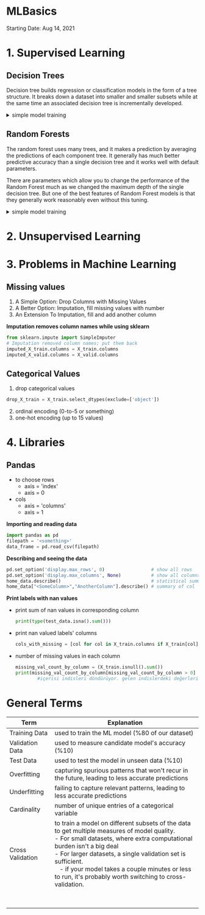 # MLBasics
Starting Date: Aug 14, 2021

# 1. Supervised Learning
## Decision Trees
Decision tree builds regression or classification models in the form of a tree structure. It breaks down a dataset into smaller and smaller subsets while at the same time an associated decision tree is incrementally developed.

<details>
  <summary>simple model training</summary>

  ```python
  # Code you have previously used to load data
  import pandas as pd
  from sklearn.metrics import mean_absolute_error
  from sklearn.model_selection import train_test_split
  from sklearn.tree import DecisionTreeRegressor


  # Path of the file to read
  iowa_file_path = '../input/home-data-for-ml-course/train.csv'

  home_data = pd.read_csv(iowa_file_path)
  # Create target object and call it y
  y = home_data.SalePrice
  # Create X
  features = ['LotArea', 'YearBuilt', '1stFlrSF', '2ndFlrSF', 'FullBath', 'BedroomAbvGr', 'TotRmsAbvGrd']
  X = home_data[features]

  # Split into validation and training data
  train_X, val_X, train_y, val_y = train_test_split(X, y, random_state=1)

  # Specify Model
  iowa_model = DecisionTreeRegressor(random_state=1)
  # Fit Model
  iowa_model.fit(train_X, train_y)

  # Make validation predictions and calculate mean absolute error
  val_predictions = iowa_model.predict(val_X)
  val_mae = mean_absolute_error(val_predictions, val_y)
  print("Validation MAE: {:,.0f}".format(val_mae))

  def get_mae(max_leaf_nodes, train_X, val_X, train_y, val_y):
    model = DecisionTreeRegressor(max_leaf_nodes=max_leaf_nodes, random_state=0)
    model.fit(train_X, train_y)
    preds_val = model.predict(val_X)
    mae = mean_absolute_error(val_y, preds_val)
    return(mae)

  cd = [5, 25, 50, 100, 250, 500]
  # Write loop to find the ideal tree size from candidate_max_leaf_nodes

  scores = {leaf_size: get_mae(leaf_size, train_X, val_X, train_y, val_y) for leaf_size in cd}

  # Store the best value of max_leaf_nodes (it will be either 5, 25, 50, 100, 250 or 500)
  best_tree_size = min(scores, key=scores.get)

  # Fill in argument to make optimal size and uncomment
  final_model = DecisionTreeRegressor(max_leaf_nodes = best_tree_size, random_state=1)

  # fit the final model and uncomment the next two lines
  final_model.fit(X, y)
  val_predictions = final_model.predict(val_X)
  print(mean_absolute_error(val_y, val_predictions))
  ```
  </details>

## Random Forests
The random forest uses many trees, and it makes a prediction by averaging the predictions of each component tree. It generally has much better predictive accuracy than a single decision tree and it works well with default parameters.

There are parameters which allow you to change the performance of the Random Forest much as we changed the maximum depth of the single decision tree. But one of the best features of Random Forest models is that they generally work reasonably even without this tuning.

<details>
  <summary>simple model training</summary>

  ```python
  from sklearn.ensemble import RandomForestRegressor
  from sklearn.metrics import mean_absolute_error

  forest_model = RandomForestRegressor(random_state=1)
  forest_model.fit(train_X, train_y)
  melb_preds = forest_model.predict(val_X)
  print(mean_absolute_error(val_y, melb_preds))
  ```
  </details>

# 2. Unsupervised Learning

# 3. Problems in Machine Learning
## Missing values

1) A Simple Option: Drop Columns with Missing Values
2) A Better Option: Imputation, fill missing values with number
3) An Extension To Imputation, fill and add another column

**Imputation removes column names while using sklearn**
```python
from sklearn.impute import SimpleImputer
# Imputation removed column names; put them back
imputed_X_train.columns = X_train.columns
imputed_X_valid.columns = X_valid.columns
```

## Categorical Values
1. drop categorical values
```python
drop_X_train = X_train.select_dtypes(exclude=['object'])
```
2. ordinal encoding (0-to-5 or something)
3. one-hot encoding (up to 15 values)


# 4. Libraries
## Pandas
- to choose rows   
  - axis = 'index'
  - axis = 0
- cols
  - axis = 'columns'
  - axis = 1

**Importing and reading data**
```python
import pandas as pd
filepath = '<something>'
data_frame = pd.read_csv(filepath)
```
**Describing and seeing the data**
```python
pd.set_option('display.max_rows', 0)                 # show all rows
pd.set_option('display.max_columns', None)           # show all columns
home_data.describe()                                 # statistical summmary of data
home_data["<SomeColumn>","AnotherColumn"].describe() # summary of col 
```

**Print labels with nan values**
* print sum of nan values in corresponding column
  ```python
  print(type(test_data.isna().sum()))
  ```
* print nan valued labels' columns
  ```python
  cols_with_missing = [col for col in X_train.columns if X_train[col].isnull().any()]
  ```
* number of missing values in each column
  ```python
  missing_val_count_by_column = (X_train.isnull().sum())
  print(missing_val_count_by_column[missing_val_count_by_column > 0]
          #içerisi indisleri döndürüyor. gelen indislerdeki değerlerin hepsini yazdırıyoruz.s
  ```
# General Terms

| Term  	| Explanation        	 |
|------------	|----------------- |
| Training Data   | used to train the ML model (%80 of our dataset) |
| Validation Data | used to measure candidate model's accuracy (%10)|
| Test Data | used to test the model in unseen data (%10) |
| Overfitting | capturing spurious patterns that won't recur in the future, leading to less accurate predictions |
|Underfitting | failing to capture relevant patterns, leading to less accurate predictions|
| Cardinality | number of unique entries of a categorical variable |
| Cross Validation | to train a model on different subsets of the data to get multiple measures of model quality. <br> -  For small datasets, where extra computational burden isn't a big deal <br> - For larger datasets, a single validation set is sufficient. <br>    - if your model takes a couple minutes or less to run, it's probably worth switching to cross-validation.|
|  | |
|  | |
|  | |
|  | |
|  | |
|  | |
|  | |
|  | |
